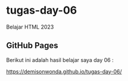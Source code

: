 # tugas-day-06
Belajar  HTML 2023

## GitHub Pages

Berikut ini adalah hasil belajar saya day 06 :

https://demisonwonda.github.io/tugas-day-06/
